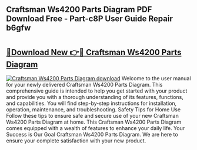 ## Craftsman Ws4200 Parts Diagram PDF Download Free - Part-c8P User Guide Repair b6gfw

# <h2><a href="http://dfm8xu.blite.top/?on=Craftsman+Ws4200+Parts+Diagram">🔗Download New 👉🔴 Craftsman Ws4200 Parts Diagram</a></h2>

[![Craftsman Ws4200 Parts Diagram download](https://i.imgur.com/lujVjoI.png)](http://dfm8xu.blite.top/?on=Craftsman+Ws4200+Parts+Diagram)
Welcome to the user manual for your newly delivered Craftsman Ws4200 Parts Diagram. This comprehensive guide is intended to help you get started with your product and provide you with a thorough understanding of its features, functions, and capabilities. You will find step-by-step instructions for installation, operation, maintenance, and troubleshooting. Safety Tips for Home Use Follow these tips to ensure safe and secure use of your new Craftsman Ws4200 Parts Diagram at home. This Craftsman Ws4200 Parts Diagram comes equipped with a wealth of features to enhance your daily life. Your Success is Our Goal Craftsman Ws4200 Parts Diagram. We are here to ensure your complete satisfaction with your new product.
